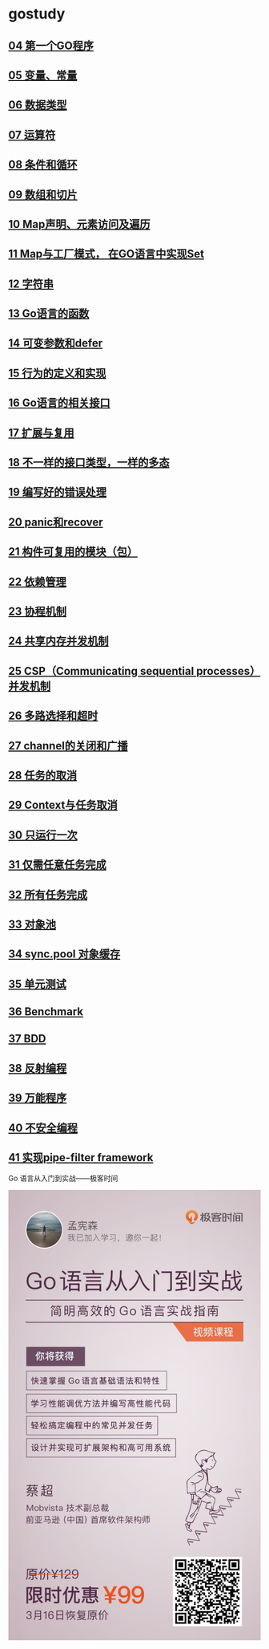 # gostudy
## [04 第一个GO程序](src/ch1/README.md)
## [05 变量、常量](src/ch2/README.md)
## [06 数据类型](src/ch3/README.md)
## [07 运算符](src/ch4/README.md)
## [08 条件和循环](src/ch5/README.md)
## [09 数组和切片](src/ch6/README.md)
## [10 Map声明、元素访问及遍历](src/ch7/README.md)
## [11 Map与工厂模式， 在GO语言中实现Set](src/ch8/README.md)
## [12 字符串](src/ch9/README.md)
## [13 Go语言的函数](src/ch10/README.md)
## [14 可变参数和defer](src/ch10/README.md)
## [15 行为的定义和实现](src/ch11/README.md)
## [16 Go语言的相关接口](src/ch11/README.md)
## [17 扩展与复用](src/ch12/README.md)
## [18 不一样的接口类型，一样的多态](src/ch13/README.md)
## [19 编写好的错误处理](src/ch14/README.md)
## [20 panic和recover](src/ch14/README.md)
## [21 构件可复用的模块（包）](src/ch15/README.md)
## [22 依赖管理](src/ch15/README.md)
## [23 协程机制](src/ch16/README.md)
## [24 共享内存并发机制](src/ch17/README.md)
## [25 CSP（Communicating sequential processes）并发机制](src/ch18/README.md)
## [26 多路选择和超时](src/ch19/README.md)
## [27 channel的关闭和广播](src/ch20/README.md)
## [28 任务的取消](src/ch20_1/README.md)
## [29 Context与任务取消](src/ch20_2/README.md)
## [30 只运行一次](src/ch21/README.md)
## [31 仅需任意任务完成](src/ch22/README.md)
## [32 所有任务完成](src/ch23/README.md)
## [33 对象池](src/ch24/README.md)
## [34 sync.pool 对象缓存](src/ch33/README.md)
## [35 单元测试](src/ch35/README.md)
## [36 Benchmark](src/ch36/README.md)
## [37 BDD](src/ch37/README.md)
## [38 反射编程](src/ch38/README.md)
## [39 万能程序](src/ch39/README.md)
## [40 不安全编程](src/ch40/README.md)
## [41 实现pipe-filter framework](src/ch41/README.md)

Go 语言从入门到实战——极客时间

![golang](image/golang.jpg)